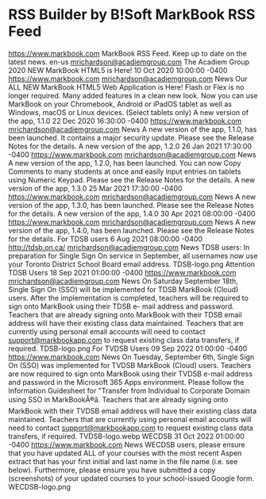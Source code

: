 # RSS Builder by B!Soft MarkBook RSS Feed

https://www.markbook.com MarkBook RSS Feed. Keep up to date on the latest news. en-us mrichardson@acadiemgroup.com The Acadiem Group 2020 NEW MarkBook HTML5 is Here! 10 Oct 2020 10:00:00 -0400 
https://www.markbook.com mrichardson@acadiemgroup.com News Our ALL NEW MarkBook HTML5 Web Application is Here! Flash or Flex is no longer required. Many added features in a clean new look. Now you can use MarkBook on your Chromebook, Android or iPadOS tablet as well as Windows, macOS or Linux devices. (Select tablets only) A new version of the app, 1.1.0 22 Dec 2020 16:30:00 -0400 
https://www.markbook.com mrichardson@acadiemgroup.com News A new version of the app, 1.1.0, has been launched. It contains a major security update. Please see the Release Notes for the details. A new version of the app, 1.2.0 26 Jan 2021 17:30:00 -0400 
https://www.markbook.com mrichardson@acadiemgroup.com News A new version of the app, 1.2.0, has been launched. You can now Copy Comments to many students at once and easily input entries on tablets using Numeric Keypad. Please see the Release Notes for the details. A new version of the app, 1.3.0 25 Mar 2021 17:30:00 -0400 
https://www.markbook.com mrichardson@acadiemgroup.com News A new version of the app, 1.3.0, has been launched. Please see the Release Notes for the details. A new version of the app, 1.4.0 30 Apr 2021 08:00:00 -0400 
https://www.markbook.com mrichardson@acadiemgroup.com News A new version of the app, 1.4.0, has been launched. Please see the Release Notes for the details. For TDSB users 6 Aug 2021 08:00:00 -0400 http://tdsb.on.ca/ mrichardson@acadiemgroup.com News TDSB users: In preparation for Single Sign On service in September, all usernames now use your Toronto District School Board email address. TDSB-logo.png Attention TDSB Users 18 Sep 2021 01:00:00 -0400 
https://www.markbook.com mrichardson@acadiemgroup.com News On Saturday September 18th, Single Sign On (SSO) will be implemented for TDSB MarkBook (Cloud) users. After the implementation is completed, teachers will be required to sign onto MarkBook using their TDSB e- mail address and password. Teachers that are already signing onto MarkBook with their TDSB email address will have their existing class data maintained. Teachers that are currently using personal email accounts will need to contact 
support@markbookapp.com to request existing class data transfers, if required. TDSB-logo.png For TVDSB Users 09 Sep 2022 01:00:00 -0400 
https://www.markbook.com News On Tuesday, September 6th, Single Sign On (SSO) was implemented for TVDSB MarkBook (Cloud) users. Teachers are now required to sign onto MarkBook using their TVDSB e-mail address and password in the Microsoft 365 Apps environment. Please follow the Information Guidesheet for "Transfer from Individual to Corporate Domain using SSO in MarkBookÂ®â. Teachers that are already signing onto MarkBook with their TVDSB email address will have their existing class data maintained. Teachers that are currently using personal email accounts will need to contact 
support@markbookapp.com to request existing class data transfers, if required. TVDSB-logo.webp WECDSB 31 Oct 2022 01:00:00 -0400 
https://www.markbook.com News WECDSB users, please ensure that you have updated ALL of your courses with the most recent Aspen extract that has your first initial and last name in the file name (i.e. see below). Furthermore, please ensure you have submitted a copy (screenshots) of your updated courses to your school-issued Google form. WECDSB-logo.png
